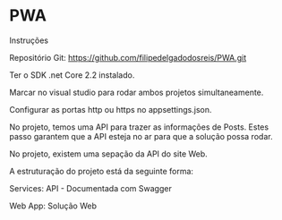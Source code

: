 # PWA

Instruções

Repositório Git: https://github.com/filipedelgadodosreis/PWA.git

Ter o SDK .net Core 2.2 instalado. 

Marcar no visual studio para rodar ambos projetos simultaneamente.

Configurar as portas http ou https no appsettings.json.

No projeto, temos uma API para trazer as informações de Posts. Estes passo garantem que a API esteja no ar para que a solução possa rodar.

No projeto, existem uma sepação da API do site Web.

A estruturação do projeto está da seguinte forma: 

Services: API - Documentada com Swagger

Web App: Solução Web
